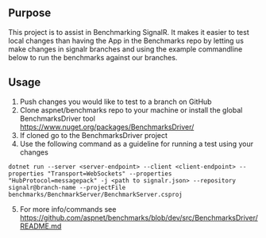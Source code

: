 ## Purpose

This project is to assist in Benchmarking SignalR.
It makes it easier to test local changes than having the App in the Benchmarks repo by letting us make changes in signalr branches and using the example commandline below to run the benchmarks against our branches.

## Usage

1. Push changes you would like to test to a branch on GitHub
2. Clone aspnet/benchmarks repo to your machine or install the global BenchmarksDriver tool https://www.nuget.org/packages/BenchmarksDriver/
3. If cloned go to the BenchmarksDriver project
4. Use the following command as a guideline for running a test using your changes

`dotnet run --server <server-endpoint> --client <client-endpoint> --properties "Transport=WebSockets" --properties "HubProtocol=messagepack" -j <path to signalr.json> --repository signalr@branch-name --projectFile benchmarks/BenchmarkServer/BenchmarkServer.csproj`

5. For more info/commands see https://github.com/aspnet/benchmarks/blob/dev/src/BenchmarksDriver/README.md